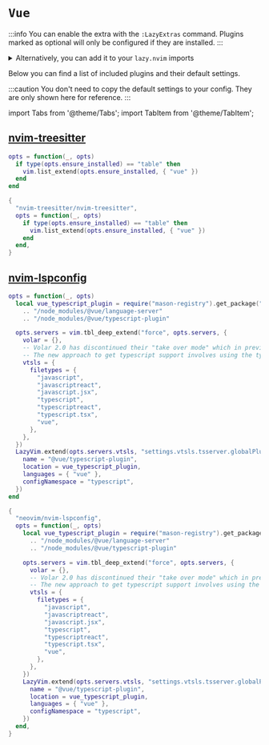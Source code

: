 # `Vue`

<!-- plugins:start -->

:::info
You can enable the extra with the `:LazyExtras` command.
Plugins marked as optional will only be configured if they are installed.
:::

<details>
<summary>Alternatively, you can add it to your <code>lazy.nvim</code> imports</summary>

```lua title="lua/config/lazy.lua" {4}
require("lazy").setup({
  spec = {
    { "LazyVim/LazyVim", import = "lazyvim.plugins" },
    { import = "lazyvim.plugins.extras.lang.vue" },
    { import = "plugins" },
  },
})
```

</details>

Below you can find a list of included plugins and their default settings.

:::caution
You don't need to copy the default settings to your config.
They are only shown here for reference.
:::

import Tabs from '@theme/Tabs';
import TabItem from '@theme/TabItem';

## [nvim-treesitter](https://github.com/nvim-treesitter/nvim-treesitter)

<Tabs>

<TabItem value="opts" label="Options">

```lua
opts = function(_, opts)
  if type(opts.ensure_installed) == "table" then
    vim.list_extend(opts.ensure_installed, { "vue" })
  end
end
```

</TabItem>


<TabItem value="code" label="Full Spec">

```lua
{
  "nvim-treesitter/nvim-treesitter",
  opts = function(_, opts)
    if type(opts.ensure_installed) == "table" then
      vim.list_extend(opts.ensure_installed, { "vue" })
    end
  end,
}
```

</TabItem>

</Tabs>

## [nvim-lspconfig](https://github.com/neovim/nvim-lspconfig)

<Tabs>

<TabItem value="opts" label="Options">

```lua
opts = function(_, opts)
  local vue_typescript_plugin = require("mason-registry").get_package("vue-language-server"):get_install_path()
    .. "/node_modules/@vue/language-server"
    .. "/node_modules/@vue/typescript-plugin"

  opts.servers = vim.tbl_deep_extend("force", opts.servers, {
    volar = {},
    -- Volar 2.0 has discontinued their "take over mode" which in previous version provided support for typescript in vue files.
    -- The new approach to get typescript support involves using the typescript language server along side volar.
    vtsls = {
      filetypes = {
        "javascript",
        "javascriptreact",
        "javascript.jsx",
        "typescript",
        "typescriptreact",
        "typescript.tsx",
        "vue",
      },
    },
  })
  LazyVim.extend(opts.servers.vtsls, "settings.vtsls.tsserver.globalPlugins", {
    name = "@vue/typescript-plugin",
    location = vue_typescript_plugin,
    languages = { "vue" },
    configNamespace = "typescript",
  })
end
```

</TabItem>


<TabItem value="code" label="Full Spec">

```lua
{
  "neovim/nvim-lspconfig",
  opts = function(_, opts)
    local vue_typescript_plugin = require("mason-registry").get_package("vue-language-server"):get_install_path()
      .. "/node_modules/@vue/language-server"
      .. "/node_modules/@vue/typescript-plugin"

    opts.servers = vim.tbl_deep_extend("force", opts.servers, {
      volar = {},
      -- Volar 2.0 has discontinued their "take over mode" which in previous version provided support for typescript in vue files.
      -- The new approach to get typescript support involves using the typescript language server along side volar.
      vtsls = {
        filetypes = {
          "javascript",
          "javascriptreact",
          "javascript.jsx",
          "typescript",
          "typescriptreact",
          "typescript.tsx",
          "vue",
        },
      },
    })
    LazyVim.extend(opts.servers.vtsls, "settings.vtsls.tsserver.globalPlugins", {
      name = "@vue/typescript-plugin",
      location = vue_typescript_plugin,
      languages = { "vue" },
      configNamespace = "typescript",
    })
  end,
}
```

</TabItem>

</Tabs>

<!-- plugins:end -->

